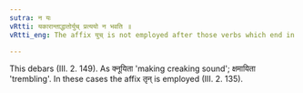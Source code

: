 ```yaml
---
sutra: न यः
vRtti: यकारान्ताद्धातोर्युच् प्रत्ययो न भवति ॥
vRtti_eng: The affix युच् is not employed after those verbs which end in the letter य.

---
```

This debars (III. 2. 149). As क्नूयिता 'making creaking sound'; क्षमायिता 'trembling'. In these cases the affix तृन् is employed (III. 2. 135).